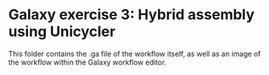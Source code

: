 # Galaxy exercise 3: Hybrid assembly using Unicycler
This folder contains the .ga file of the workflow itself, as well as an image of the workflow within the Galaxy workflow editor.
